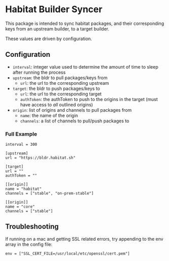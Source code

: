 # Habitat Builder Syncer

This package is intended to sync habitat packages, and their corresponding keys from an upstream
builder, to a target builder.

These values are driven by configuration.

## Configuration

* `interval`: integer value used to determine the amount of time to sleep after running the process
* `upstream`: the bldr to pull packages/keys from
  * `url`: the url to the corresponding upstream
* `target`: the bldr to push packages/keys to
  * `url`: the url to the corresponding target
  * `authToken`: the authToken to push to the origins in the target (must have access to _all_
    outlined origins)
* `origin`: list of origins and channels to pull packages from
  * `name`: the name of the origin
  * `channels`: a list of channels to pull/push packages to

### Full Example

```
interval = 300

[upstream]
url = "https://bldr.habitat.sh"

[target]
url = ""
authToken = ""

[[origin]]
name = "habitat"
channels = ["stable", "on-prem-stable"]

[[origin]]
name = "core"
channels = ["stable"]
```

## Troubleshooting

If running on a mac and getting SSL related errors, try appending to the env array in the config
file:

```
env = ["SSL_CERT_FILE=/usr/local/etc/openssl/cert.pem"]
```
